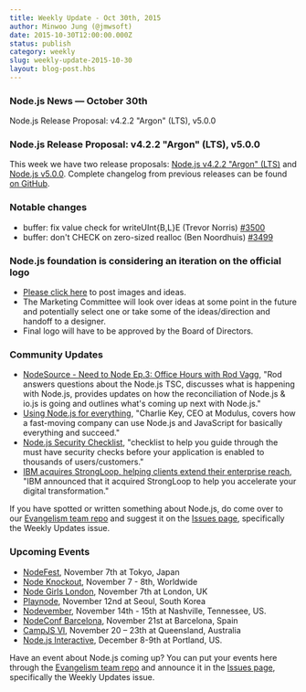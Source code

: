 ```yaml
---
title: Weekly Update - Oct 30th, 2015
author: Minwoo Jung (@jmwsoft)
date: 2015-10-30T12:00:00.000Z
status: publish
category: weekly
slug: weekly-update-2015-10-30
layout: blog-post.hbs
---
```


### Node.js News — October 30th
Node.js Release Proposal: v4.2.2 "Argon" (LTS), v5.0.0

### Node.js Release Proposal: v4.2.2 "Argon" (LTS), v5.0.0

This week we have two release proposals: [Node.js v4.2.2 "Argon" (LTS)](https://github.com/nodejs/node/pull/3588) and [Node.js v5.0.0](https://github.com/nodejs/node/pull/3466). Complete changelog from previous releases can be found [on GitHub](https://github.com/nodejs/node/blob/master/CHANGELOG.md).

### Notable changes

* buffer: fix value check for writeUInt{B,L}E (Trevor Norris) [#3500](https://github.com/nodejs/node/pull/3500)
* buffer: don't CHECK on zero-sized realloc (Ben Noordhuis) [#3499](https://github.com/nodejs/node/pull/3499)

### Node.js foundation is considering an iteration on the official logo

* [Please click here](https://github.com/nodejs/evangelism/issues/179) to post images and ideas. 
* The Marketing Committee will look over ideas at some point in the future and potentially select one or take some of the ideas/direction and handoff to a designer.
* Final logo will have to be approved by the Board of Directors.

### Community Updates

* [NodeSource - Need to Node Ep.3: Office Hours with Rod Vagg](https://vimeo.com/143308094), "Rod answers questions about the Node.js TSC, discusses what is happening with Node.js, provides updates on how the reconciliation of Node.js & io.js is going and outlines what's coming up next with Node.js."
* [Using Node.js for everything](https://codek.tv/2095), "Charlie Key, CEO at Modulus, covers how a fast-moving company can use Node.js and JavaScript for basically everything and succeed."
* [Node.js Security Checklist](https://blog.risingstack.com/node-js-security-checklist/), "checklist to help you guide through the must have security checks before your application is enabled to thousands of users/customers."
* [IBM acquires StrongLoop, helping clients extend their enterprise reach](http://www.thoughtsoncloud.com/2015/09/ibm-acquires-strongloop-helping-clients-extend-their-enterprise-reach/), "IBM announced that it acquired StrongLoop to help you accelerate your digital transformation."

If you have spotted or written something about Node.js, do come over to our [Evangelism team repo](https://github.com/nodejs/evangelism) and suggest it on the [Issues page](https://github.com/nodejs/evangelism/issues), specifically the Weekly Updates issue.

### Upcoming Events

* [NodeFest](http://nodefest.jp/2015/), November 7th at Tokyo, Japan
* [Node Knockout](http://www.nodeknockout.com/), November 7 - 8th, Worldwide
* [Node Girls London](https://nodegirls.typeform.com/to/atW4HR), November 7th at London, UK
* [Playnode](http://playnode.io/), November 12nd at Seoul, South Korea
* [Nodevember](http://nodevember.org/?utm_source=io.js+and+Node.js+News&utm_medium=article), November 14th - 15th at Nashville, Tennessee, US.
* [NodeConf Barcelona](https://ti.to/barcelonajs/nodeconf-barcelona-2015), November 21st at Barcelona, Spain
* [CampJS VI](http://vi.campjs.com), November 20 – 23th at Queensland, Australia
* [Node.js Interactive](http://events.linuxfoundation.org/events/node-interactive), December 8-9th at Portland, US.

Have an event about Node.js coming up? You can put your events here through the [Evangelism team repo](https://github.com/nodejs/evangelism) and announce it in the [Issues page](https://github.com/nodejs/evangelism/issues), specifically the Weekly Updates issue.
